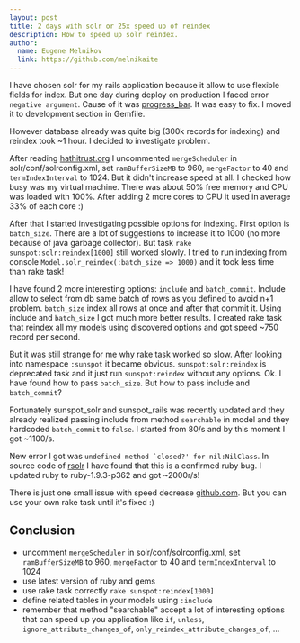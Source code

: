 ```yaml
---
layout: post
title: 2 days with solr or 25x speed up of reindex
description: How to speed up solr reindex.
author:
  name: Eugene Melnikov
  link: https://github.com/melnikaite
---
```

I have chosen solr for my rails application because it allow to use flexible fields for index.
But one day during deploy on production I faced error `negative argument`.
Cause of it was [progress_bar](https://github.com/sunspot/sunspot/issues/139). It was easy to fix. I moved it to development section in Gemfile.

However database already was quite big (300k records for indexing) and reindex took ~1 hour.
I decided to investigate problem.

<!-- full start -->
After reading [hathitrust.org](http://www.hathitrust.org/blogs/large-scale-search/forty-days-and-forty-nights-re-indexing-7-million-books-part-1) I uncommented `mergeScheduler` in solr/conf/solrconfig.xml, set `ramBufferSizeMB` to 960, `mergeFactor` to 40 and `termIndexInterval` to 1024.
But it didn't increase speed at all.
I checked how busy was my virtual machine. There was about 50% free memory and CPU was loaded with 100%.
After adding 2 more cores to CPU it used in average 33% of each core :)

After that I started investigating possible options for indexing.
First option is `batch_size`. There are a lot of suggestions to increase it to 1000 (no more because of java garbage collector).
But task `rake sunspot:solr:reindex[1000]` still worked slowly.
I tried to run indexing from console `Model.solr_reindex(:batch_size => 1000)` and it took less time than rake task!

I have found 2 more interesting options: `include` and `batch_commit`.
Include allow to select from db same batch of rows as you defined to avoid n+1 problem.
`batch_size` index all rows at once and after that commit it.
Using include and `batch_size` I got much more better results.
I created rake task that reindex all my models using discovered options and got speed ~750 record per second.

But it was still strange for me why rake task worked so slow. After looking into namespace `:sunspot` it became obvious.
`sunspot:solr:reindex` is deprecated task and it just run `sunspot:reindex` without any options.
Ok. I have found how to pass `batch_size`. But how to pass include and `batch_commit`?

Fortunately sunspot_solr and sunspot_rails was recently updated and they already realized passing include from method `searchable` in model and they hardcoded `batch_commit` to `false`.
I started from 80/s and by this moment I got ~1100/s.

New error I got was ``undefined method `closed?' for nil:NilClass``.
In source code of [rsolr](https://github.com/mwmitchell/rsolr/blob/v1.0.7/lib/rsolr/connection.rb#L20) I have found that this is a confirmed ruby bug.
I updated ruby to ruby-1.9.3-p362 and got ~2000r/s!

There is just one small issue with speed decrease [github.com](https://github.com/sunspot/sunspot/pull/372). But you can use your own rake task until it's fixed :)

## Conclusion

* uncomment `mergeScheduler` in solr/conf/solrconfig.xml, set `ramBufferSizeMB` to 960, `mergeFactor` to 40 and `termIndexInterval` to 1024
* use latest version of ruby and gems
* use rake task correctly `rake sunspot:reindex[1000]`
* define related tables in your models using `:include`
* remember that method "searchable" accept a lot of interesting options that can speed up you application like `if`, `unless`, `ignore_attribute_changes_of`, `only_reindex_attribute_changes_of`, ...
<!-- full end -->

